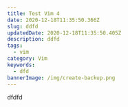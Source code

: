 ```yaml
---
title: Test Vim 4
date: 2020-12-18T11:35:50.366Z
slug: ddfd
updatedDate: 2020-12-18T11:35:50.405Z
description: ddfd
tags:
  - vim
category: Vim
keywords:
  - dfd
bannerImage: /img/create-backup.png
---
```

dfdfd
